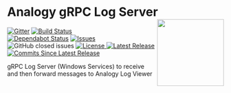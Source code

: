 # Analogy gRPC Log Server  <img src="./Assets/Analogy1024x1024.jpg" align="right" width="155px" height="155px">

<p align="center">
    
[![Gitter](https://badges.gitter.im/Analogy-LogViewer/community.svg)](https://gitter.im/Analogy-LogViewer/community?utm_source=badge&utm_medium=badge&utm_campaign=pr-badge) 
[![Build Status](https://dev.azure.com/Analogy-LogViewer/Analogy%20Log%20Viewer/_apis/build/status/Analogy-LogViewer.Analogy.LogViewer.gRPCLogServer?branchName=master)](https://dev.azure.com/Analogy-LogViewer/Analogy%20Log%20Viewer/_build/latest?definitionId=35&branchName=master)  
[![Dependabot Status](https://api.dependabot.com/badges/status?host=github&repo=Analogy-LogViewer/Analogy.LogViewer.gRPCLogServer)](https://dependabot.com)
<a href="https://github.com/Analogy-LogViewer/Analogy.LogViewer.gRPCLogServer/issues">
    <img src="https://img.shields.io/github/issues/Analogy-LogViewer/Analogy.LogViewer.gRPCLogServer"  alt="Issues" />
</a>
![GitHub closed issues](https://img.shields.io/github/issues-closed-raw/Analogy-LogViewer/Analogy.LogViewer.gRPCLogServer)
<a href="https://github.com/Analogy-LogViewer/Analogy.LogViewer.gRPCLogServer/blob/master/LICENSE.md">
    <img src="https://img.shields.io/github/license/Analogy-LogViewer/Analogy.LogViewer.gRPCLogServer"  alt="License" />
</a>
<a href="https://github.com/Analogy-LogViewer/Analogy.LogViewer.gRPCLogServer/releases">
    <img src="https://img.shields.io/github/v/release/Analogy-LogViewer/Analogy.LogViewer.gRPCLogServer"  alt="Latest Release" />
</a>
<a href="https://github.com/Analogy-LogViewer/Analogy.LogViewer.gRPCLogServer/compare/V1.0.0...master">
    <img src="https://img.shields.io/github/commits-since/Analogy-LogViewer/Analogy.LogViewer.gRPCLogServer/latest"  alt="Commits Since Latest Release"/>
</a>
</p>

gRPC Log Server (Windows Services) to receive and then forward messages to Analogy Log Viewer
